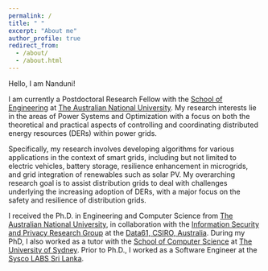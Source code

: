 ```yaml
---
permalink: /
title: " "
excerpt: "About me"
author_profile: true
redirect_from: 
  - /about/
  - /about.html
---
```


Hello, I am Nanduni!

I am currently a Postdoctoral Research Fellow with the [School of Engineering](https://eng.anu.edu.au/) at [The Australian National University](https://www.anu.edu.au/). My research interests lie in the areas of Power Systems and Optimization with a focus on both the theoretical and practical aspects of controlling and coordinating distributed energy resources (DERs) within power grids.

Specifically, my research involves developing algorithms for various applications in the context of smart grids, including but not limited to electric vehicles, battery storage, resilience enhancement in microgrids, and grid integration of renewables such as solar PV. My overarching research goal is to assist distribution grids to deal with challenges underlying the increasing adoption of DERs, with a major focus on the safety and resilience of distribution grids.

I received the Ph.D. in Engineering and Computer Science from [The Australian National University](https://www.anu.edu.au/), in collaboration with the [Information Security and Privacy Research Group](https://research.csiro.au/isp/) at the [Data61, CSIRO, Australia](https://data61.csiro.au/). During my PhD, I also worked as a tutor with the [School of Computer Science](https://www.sydney.edu.au/engineering/schools/school-of-computer-science.html) at [The University of Sydney](https://www.sydney.edu.au/). Prior to Ph.D., I worked as a Software Engineer at the [Sysco LABS Sri Lanka](https://www.syscolabs.com/).


